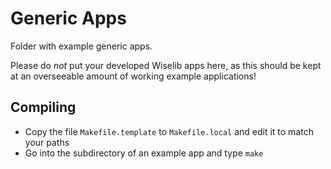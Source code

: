 # Generic Apps

Folder with example generic apps.

Please do *not* put your developed Wiselib apps here,
as this should be kept at an overseeable amount of working example applications!

## Compiling

* Copy the file `Makefile.template` to `Makefile.local` and edit it to match your paths
* Go into the subdirectory of an example app and type `make`